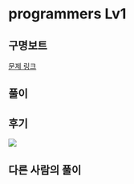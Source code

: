 # programmers Lv1

## 구명보트

[문제 링크](https://programmers.co.kr/learn/courses/30/lessons/42885)

## 풀이

## 후기
![](https://images.velog.io/images/jjunyjjuny/post/a02c7654-0c7b-4417-896c-9e3019dbf0f0/image.png)
## 다른 사람의 풀이